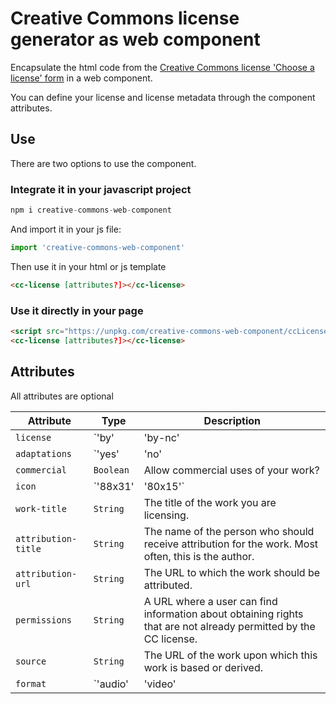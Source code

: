 # Creative Commons license generator as web component

Encapsulate the html code from the [Creative Commons license 'Choose a license' form](https://creativecommons.org/choose/) in a web component.

You can define your license and license metadata through the component attributes.

## Use

There are two options to use the component.

### Integrate it in your javascript project

``` js
npm i creative-commons-web-component
```

And import it in your js file:

``` js
import 'creative-commons-web-component'
```

Then use it in your html or js template

``` html
<cc-license [attributes?]></cc-license>
```

### Use it directly in your page

``` html
<script src="https://unpkg.com/creative-commons-web-component/ccLicense.dist.js"></script>
<cc-license [attributes?]></cc-license>
```

## Attributes

All attributes are optional

| Attribute           | Type                                             | Description                                      |
|---------------------|--------------------------------------------------|--------------------------------------------------|
| `license`           | `'by' | 'by-nc' | 'by-nc-nd' | 'by-nc-sa' | 'by-nd' | 'by-sa'` | Choose the license (overwrites adaptations & commercial) |
| `adaptations`       | `'yes' | 'no' | 'share-alike'`                 | Allow adaptations of your work to be shared?     |
| `commercial`        | `Boolean`                                        | Allow commercial uses of your work?              |
| `icon`              | `'88x31' | '80x15'`                             | The icon size                                    |
| `work-title`        | `String`                                         | The title of the work you are licensing.         |
| `attribution-title` | `String`                                         | The name of the person who should receive attribution for the work. Most often, this is the author. |
| `attribution-url`   | `String`                                         | The URL to which the work should be attributed.  |
| `permissions`       | `String`                                         | A URL where a user can find information about obtaining rights that are not already permitted by the CC license. |
| `source`            | `String`                                         | The URL of the work upon which this work is based or derived. |
| `format`            | `'audio' | 'video' | 'image' | 'text' | 'dataset' | 'interactive'` | Describes what kind of work is being licensed.   |
